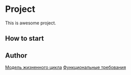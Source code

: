 # Project
This is awesome project.
## How to start
## Author
[Модель жизненного цикла](https://github.com/Angelina539/prprpprpr124/wiki/%D0%9C%D0%BE%D0%B4%D0%B5%D0%BB%D1%8C-%D0%B6%D0%B8%D0%B7%D0%BD%D0%B5%D0%BD%D0%BD%D0%BE%D0%B3%D0%BE-%D1%86%D0%B8%D0%BA%D0%BB%D0%B0)
[Функциональные требования](https://github.com/Angelina539/prprpprpr124.wiki.git)
